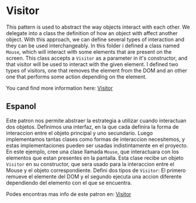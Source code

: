 # Visitor

This pattern is used to abstract the way objects interact with each other. We delegate into a class the definition of how an object with affect another object. With
this approach, we can define several types of interaction and they can be used interchangeably. In this folder i defined a class named `Mouse`, which will interact with
some elements that are present on the screen. This class accepts a `Visitor` as a parameter in it's constructor, and that visitor will be used to interact with the given element.
I defined two types of visitors, one that removes the element from the DOM and an other one that performs some action depending on the element.

You cand find more information here: [Visitor](https://en.wikipedia.org/wiki/Visitor_pattern)

## Espanol

Este patron nos permite abstraer la estrategia a utilizar cuando interactuan dos objetos.  Definimos una interfaz, en la que cada definira la forma de interaccion entre el objeto principal y uno secundario. Luego implementamos tantas clases como formas de interaccion necesitemos, y estas implementaciones pueden ser usadas indistintamente en el proyecto. En este ejemplo, cree una clase llamada `Mouse`, que interactuara con los elementos que estan presentes en la pantalla. Esta clase recibe un objeto `Visitor` en su constructor, que sera usado para la interaccion entre el Mouse y el objeto correspondiente. Defini dos tipos de `Visitor`: El primero remueve el elemente del DOM y el segundo ejecuta una accion diferente dependiendo del elemento con el que se encuentra.

Podes encontras mas info de este patron en: [Visitor](https://es.wikipedia.org/wiki/Visitor_(patr%C3%B3n_de_dise%C3%B1o))
